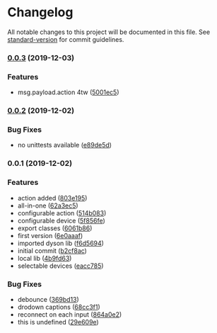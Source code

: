 # Changelog

All notable changes to this project will be documented in this file. See [standard-version](https://github.com/conventional-changelog/standard-version) for commit guidelines.

### [0.0.3](https://github.com/naimo84/node-red-contrib-dyson-purelink/compare/v0.0.2...v0.0.3) (2019-12-03)


### Features

* msg.payload.action 4tw ([5001ec5](https://github.com/naimo84/node-red-contrib-dyson-purelink/commit/5001ec5101deae9a95285f197d92a7c435cfc724))

### [0.0.2](https://github.com/naimo84/node-red-contrib-dyson-purelink/compare/v0.0.1...v0.0.2) (2019-12-02)


### Bug Fixes

* no unittests available ([e89de5d](https://github.com/naimo84/node-red-contrib-dyson-purelink/commit/e89de5d3c5fca26169d2af76a61f29445162940f))

### 0.0.1 (2019-12-02)


### Features

* action added ([803e195](https://github.com/naimo84/node-red-contrib-dyson-purelink/commit/803e19599afb4b78b0d84e6229ef47912d72719a))
* all-in-one ([62a3ec5](https://github.com/naimo84/node-red-contrib-dyson-purelink/commit/62a3ec517b02da3da218f977d1f587183dcf3550))
* configurable action ([514b083](https://github.com/naimo84/node-red-contrib-dyson-purelink/commit/514b083bc4c5327bdce40d6a01db5d50fd358bde))
* configurable device ([5f856fe](https://github.com/naimo84/node-red-contrib-dyson-purelink/commit/5f856fe6da41998dc5acf083b627b9c083125358))
* export classes ([6061b86](https://github.com/naimo84/node-red-contrib-dyson-purelink/commit/6061b866aafe0dbb03eb3fa54446285c56c7762d))
* first version ([6e0aaaf](https://github.com/naimo84/node-red-contrib-dyson-purelink/commit/6e0aaaf6f2c11416ccbc7df46d273183f0dd29e1))
* imported dyson lib ([f6d5694](https://github.com/naimo84/node-red-contrib-dyson-purelink/commit/f6d5694ba5524ed46d6e76ac95a8253d23d7ebbe))
* initial commit ([b2cf8ac](https://github.com/naimo84/node-red-contrib-dyson-purelink/commit/b2cf8ac04551f7a2eb010d05b095a4d61514edb0))
* local lib ([4b9fd63](https://github.com/naimo84/node-red-contrib-dyson-purelink/commit/4b9fd6328fa457aa75cc27ffe9cd32498b0035b7))
* selectable devices ([eacc785](https://github.com/naimo84/node-red-contrib-dyson-purelink/commit/eacc785856ede9202c6eaae24a4daa9dc827babe))


### Bug Fixes

* debounce ([369bd13](https://github.com/naimo84/node-red-contrib-dyson-purelink/commit/369bd13e0f02027340840240fdcd7bd2ea4c327c))
* drodown captions ([68cc3f1](https://github.com/naimo84/node-red-contrib-dyson-purelink/commit/68cc3f1e9ff09b7b8a1415bdb24c86ad47c5f226))
* reconnect on each input ([864a0e2](https://github.com/naimo84/node-red-contrib-dyson-purelink/commit/864a0e29f927b272116da9ca51a1059e7c6a6dd0))
* this is undefined ([29e609e](https://github.com/naimo84/node-red-contrib-dyson-purelink/commit/29e609e5893c3842fc7488c08e08c0596c48fbc3))
